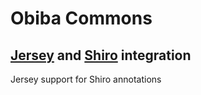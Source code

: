 # Obiba Commons

## [Jersey](https://jersey.java.net) and [Shiro](http://shiro.apache.org) integration

Jersey support for Shiro annotations


